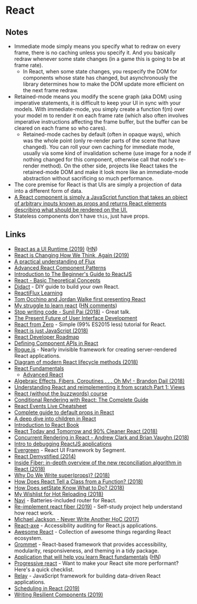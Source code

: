 # React

## Notes

* Immediate mode simply means you specify what to redraw on every frame, there is no caching unless you specify it. And you basically redraw whenever some state changes \(in a game this is going to be at frame rate\).
  * In React, when some state changes, you respecify the DOM for components whose state has changed, but asynchronously the library determines how to make the DOM update more efficient on the next frame redraw.
* Retained-mode means you modify the scene graph \(aka DOM\) using imperative statements, it is difficult to keep your UI in sync with your models. With immediate-mode, you simply create a function f\(m\) over your model m to render it on each frame rate \(which also often involves imperative instructions affecting the frame buffer, but the buffer can be cleared on each frame so who cares\).
  * Retained-mode caches by default \(often in opaque ways\), which was the whole point \(only re-render parts of the scene that have changed\). You can roll your own caching for immediate mode, usually via some kind of invalidation scheme \(use image for a node if nothing changed for this component, otherwise call that node's re-render method\). On the other side, projects like React takes the retained-mode DOM and make it look more like an immediate-mode abstraction without sacrificing so much performance.
* The core premise for React is that UIs are simply a projection of data into a different form of data.
* [A React component is simply a JavaScript function that takes an object of arbitrary inputs known as props and returns React elements describing what should be rendered on the UI.](https://blog.logrocket.com/a-complete-guide-to-default-props-in-react-984ea8e6972d)
* Stateless components don't have `this`, just have props.

## Links

* [React as a UI Runtime \(2019\)](https://overreacted.io/react-as-a-ui-runtime/) \([HN](https://news.ycombinator.com/item?id=19067302)\)
* [React is Changing How We Think, Again \(2019\)](https://rjzaworski.com/2019/02/react-is-changing-how-we-think-again)
* [A practical understanding of Flux](http://drewdevault.com/2015/07/20/A-practical-understanding-of-Flux.html)
* [Advanced React Component Patterns](https://egghead.io/courses/advanced-react-component-patterns)
* [Introduction to The Beginner's Guide to ReactJS](https://egghead.io/lessons/react-introduction-to-the-beginner-s-guide-to-reactjs)
* [React - Basic Theoretical Concepts](https://github.com/reactjs/react-basic#readme)
* [Didact](https://github.com/hexacta/didact) - DIY guide to build your own React.
* [ReactiFlux Learning](https://www.reactiflux.com/learning/)
* [Tom Occhino and Jordan Walke first presenting React](https://www.youtube.com/watch?v=GW0rj4sNH2w)
* [My struggle to learn react](http://bradfrost.com/blog/post/my-struggle-to-learn-react/) \([HN comments](https://news.ycombinator.com/item?id=17030865)\)
* [Stop writing code - Sunil Pai \(2018\)](https://www.youtube.com/watch?v=WYWVGQKnz5M) - Great talk.
* [The Present Future of User Interface Development](https://hackernoon.com/the-present-future-of-user-interface-development-ebd371255175)
* [React from Zero](https://github.com/kay-is/react-from-zero#readme) - Simple \(99% ES2015 less\) tutorial for React.
* [React is just JavaScript \(2018\)](https://medium.com/yld-engineering-blog/react-is-just-javascript-88600553269c)
* [React Developer Roadmap](https://github.com/adam-golab/react-developer-roadmap#readme)
* [Defining Component APIs in React](http://jxnblk.com/writing/posts/defining-component-apis-in-react/)
* [Rogue.js](https://github.com/alidcastano/rogue.js) - Nearly invisible framework for creating server-rendered React applications.
* [Diagram of modern React lifecycle methods \(2018\)](https://twitter.com/dan_abramov/status/981712092611989509?s=09)
* [React Fundamentals](https://github.com/ryanflorence/react-fundamentals#readme)
  * [Advanced React](https://github.com/ryanflorence/advanced-react-workshop#readme)
* [Algebraic Effects, Fibers, Coroutines . . . Oh My! - Brandon Dail \(2018\)](https://www.youtube.com/watch?v=cWY1QzyFhfk&feature=youtu.be)
* [Understanding React and reimplementing it from scratch Part 1: Views](https://gcanti.github.io/2014/10/29/understanding-react-and-reimplementing-it-from-scratch-part-1.html)
* [React \(without the buzzwords\) course](https://frontarm.com/courses/learn-raw-react)
* [Conditional Rendering with React: The Complete Guide](https://frontarm.com/articles/react-conditional-rendering/)
* [React Events Live Cheatsheet](https://frontarm.com/toolbox/react-events-cheatsheet/)
* [Complete guide to default props in React](https://blog.logrocket.com/a-complete-guide-to-default-props-in-react-984ea8e6972d)
* [A deep dive into children in React](https://mxstbr.blog/2017/02/react-children-deepdive/)
* [Introduction to React Book](https://survivejs.com/react/introduction/)
* [React Today and Tomorrow and 90% Cleaner React \(2018\)](https://www.youtube.com/watch?v=dpw9EHDh2bM)
* [Concurrent Rendering in React - Andrew Clark and Brian Vaughn \(2018\)](https://www.youtube.com/watch?v=ByBPyMBTzM0)
* [Intro to debugging ReactJS applications](https://medium.com/@baphemot/intro-to-debugging-reactjs-applications-67cf7a50b3dd)
* [Evergreen](https://github.com/segmentio/evergreen) - React UI Framework by Segment.
* [React Demystified \(2014\)](http://blog.reverberate.org/2014/02/react-demystified.html)
* [Inside Fiber: in-depth overview of the new reconciliation algorithm in React \(2018\)](https://medium.com/react-in-depth/inside-fiber-in-depth-overview-of-the-new-reconciliation-algorithm-in-react-e1c04700ef6e)
* [Why Do We Write super\(props\)? \(2018\)](https://overreacted.io/why-do-we-write-super-props/)
* [How Does React Tell a Class from a Function? \(2018\)](https://overreacted.io/how-does-react-tell-a-class-from-a-function/)
* [How Does setState Know What to Do? \(2018\)](https://overreacted.io/how-does-setstate-know-what-to-do/)
* [My Wishlist for Hot Reloading \(2018\)](https://overreacted.io/my-wishlist-for-hot-reloading/)
* [Navi](https://github.com/frontarm/navi) - Batteries-included router for React.
* [Re-implement react fiber \(2019\)](https://github.com/tranbathanhtung/react-fiber-implement) - Self-study project help understand how react work.
* [Michael Jackson - Never Write Another HoC \(2017\)](https://www.youtube.com/watch?v=BcVAq3YFiuc)
* [React-axe](https://github.com/dequelabs/react-axe) - Accessibility auditing for React.js applications.
* [Awesome React](https://github.com/enaqx/awesome-react#readme) - Collection of awesome things regarding React ecosystem.
* [Grommet](https://github.com/grommet/grommet) - React-based framework that provides accessibility, modularity, responsiveness, and theming in a tidy package.
* [Application that will help you learn React fundamentals](https://github.com/tyroprogrammer/learn-react-app) \([HN](https://news.ycombinator.com/item?id=19050509)\)
* [Progressive react](https://houssein.me/progressive-react) - Want to make your React site more performant? Here's a quick checklist.
* [Relay](https://github.com/facebook/relay) - JavaScript framework for building data-driven React applications.
* [Scheduling in React \(2019\)](https://philippspiess.com/scheduling-in-react/)
* [Writing Resilient Components \(2019\)](https://overreacted.io/writing-resilient-components/)

